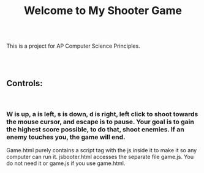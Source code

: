 <!DOCTYPE html><html><h1 style='text-align: center;'>Welcome to My Shooter Game</h1><br><br><p>This is a project for AP Computer Science Principles.</p><br><br><h2>Controls:</h2><br><h3>W is up, a is left, s is down, d is right, left click to shoot towards the mouse cursor, and escape is to pause. Your goal is to gain the highest score possible, to do that, shoot enemies. If an enemy touches you, the game will end.</h3></html>
Game.html purely contains a script tag with the js inside it to make it so any computer can run it. jsbooter.html accesses the separate file game.js. You do not need it or game.js if you use game.html.
